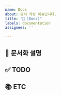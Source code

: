 ```yaml
---
name: Docs
about: 문서 작성 이슈입니다.
title: "📝 [Docs]"
labels: documentation
assignees: ''

---
```


## 📝 문서화 설명

<!-- 어떤 부분이 문서화되는지 설명 -->

## ✅ TODO

<!-- 이슈 할 일 기재 -->

## 📚 ETC

<!-- Screenshot, References 기재 -->
